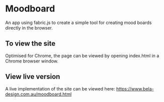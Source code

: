 # Moodboard

An app using fabric.js to create a simple tool for creating mood boards directly in the browser.

## To view the site

Optimised for Chrome, the page can be viewed by opening index.html in a Chrome browser window.

## View live version

A live implementation of the site can be viewed here:
https://www.bela-design.com.au/moodboard.html